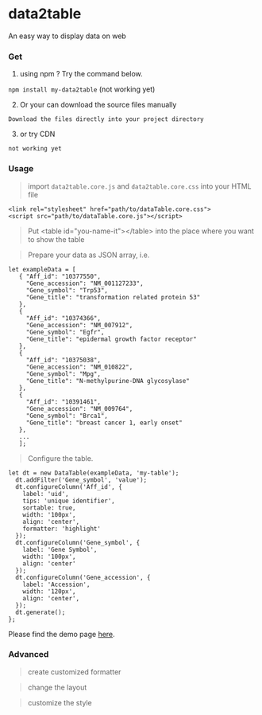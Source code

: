 # data2table
An easy way to display data on web

### Get

1. using npm ? Try the command below.

`npm install my-data2table`       (not working yet)

2. Or your can download the source files manually

`Download the files directly into your project directory`

3. or try CDN

`not working yet`

### Usage

> import `data2table.core.js` and `data2table.core.css` into your HTML file

```
<link rel="stylesheet" href="path/to/dataTable.core.css">
<script src="path/to/dataTable.core.js"></script>
```

> Put \<table id="you-name-it">\</table> into the place where you want to show 
the table

> Prepare your data as JSON array, i.e.

```
let exampleData = [
   { "Aff_id": "10377550",
     "Gene_accession": "NM_001127233",
     "Gene_symbol": "Trp53",
     "Gene_title": "transformation related protein 53"
   },
   {
     "Aff_id": "10374366",
     "Gene_accession": "NM_007912",
     "Gene_symbol": "Egfr",
     "Gene_title": "epidermal growth factor receptor"
   },
   {
     "Aff_id": "10375038",
     "Gene_accession": "NM_010822",
     "Gene_symbol": "Mpg",
     "Gene_title": "N-methylpurine-DNA glycosylase"
   },
   {
     "Aff_id": "10391461",
     "Gene_accession": "NM_009764",
     "Gene_symbol": "Brca1",
     "Gene_title": "breast cancer 1, early onset"
   },
   ...
   ];
 ```
   
> Configure the table.

```
let dt = new DataTable(exampleData, 'my-table');
  dt.addFilter('Gene_symbol', 'value');
  dt.configureColumn('Aff_id', {
    label: 'uid',
    tips: 'unique identifier',
    sortable: true,
    width: '100px',
    align: 'center',
    formatter: 'highlight'
  });
  dt.configureColumn('Gene_symbol', {
    label: 'Gene Symbol',
    width: '100px',
    align: 'center'
  });
  dt.configureColumn('Gene_accession', {
    label: 'Accession',
    width: '120px',
    align: 'center',
  });
  dt.generate();
};
```

Please find the demo page [here](https://mingzhangyang.github.io/myBench/html/dataTable.html).

### Advanced

>create customized formatter

>change the layout

>customize the style
